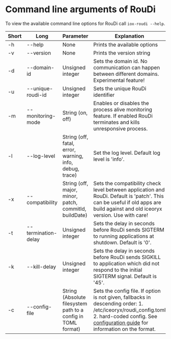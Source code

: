# Command line arguments of RouDi

To view the available command line options for RouDi call `iox-roudi --help`.

| Short | Long                | Parameter                                                     | Explanation                                                                                                                                                                                                                                          |
|-------|---------------------|---------------------------------------------------------------|------------------------------------------------------------------------------------------------------------------------------------------------------------------------------------------------------------------------------------------------------|
|  -h   | --help              | None                                                          | Prints the available options                                                                                                                                                                                                                         |
|  -v   | --version           | None                                                          | Prints the version string                                                                                                                                                                                                                            |
|  -d   | --domain-id         | Unsigned integer                                              | Sets the domain id. No communication can happen between different domains. Experimental feature!                                                                                                                                                     |
|  -u   | --unique-roudi-id   | Unsigned integer                                              | Sets the unique RouDi identifier                                                                                                                                                                                                                     |
|  -m   | --monitoring-mode   | String (on, off)                                              | Enables or disables the process alive monitoring feature. If enabled RouDi terminates and kills unresponsive process.                                                                                                                                 |
|  -l   | --log-level         | String (off, fatal, error, warning, info, debug, trace)       | Set the log level. Default log level is 'info'.                                                                                                                                                                                                      |
|  -x   | --compatibility     | String (off, major, minor, patch, commitId, buildDate)        | Sets the compatibility check level between application and RouDi. Default is 'patch'. This can be useful if old apps are build against and old iceoryx version. Use with care!                                                                       |
|  -t   | --termination-delay | Unsigned integer                                              | Sets the delay in seconds before RouDi sends SIGTERM to running applications at shutdown. Default is '0'.                                                                                                                                            |
|  -k   | --kill-delay        | Unsigned integer                                              | Sets the delay in seconds before RouDi sends SIGKILL to application which did not respond to the initial SIGTERM signal. Default is '45'.                                                                                                            |
|  -c   | --config-file       | String (Absolute filesystem path to a config in TOML format)  | Sets the config file. If option is not given, fallbacks in descending order: 1. /etc/iceoryx/roudi_config.toml 2. hard-coded config. See [configuration guide](configuration-guide.md#dynamic-configuration) for information on the format. |
